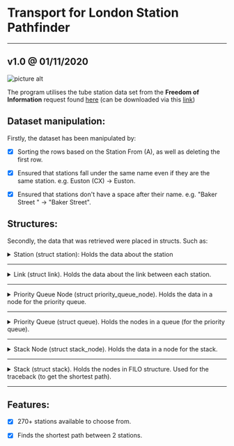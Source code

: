 # Transport for London Station Pathfinder #
---
## v1.0 @ 01/11/2020
![picture alt](https://i.ibb.co/D1jGdsm/tfl-logo3.png "TFL")

The program utilises the tube station data set from the __Freedom of Information__ request found [here](https://www.whatdotheyknow.com/request/distance_between_adjacent_underg#incoming-5516) (can be downloaded via this [link](https://www.whatdotheyknow.com/request/1779/response/5516/attach/3/Inter%20station%20database.xls?cookie_passthrough=1))

## Dataset manipulation:
Firstly, the dataset has been manipulated by:
- [x] Sorting the rows based on the Station From (A), as well as deleting the first row.

- [x] Ensured that stations fall under the same name even if they are the same station. e.g. Euston (CX) → Euston.

- [x] Ensured that stations don't have a space after their name. e.g. "Baker Street " → "Baker Street".







## Structures:
Secondly, the data that was retrieved were placed in structs. Such as:

<details><summary> Station (struct station): Holds the data about the station </summary><p>
    
   a. **id**: The index that station has in the array.
   
   b. **name**: Holds the name of the station.
   
   c. **links_exhausted**: Flag (1 or 0), that indicates whether or not the links from the stations are already in the priority queue.
   
   d. **links**: An array of type link that holds data about each link from the station.
    
    
    ... // The following is data about the path that the dijkstra algorithm uses.
    
    
   e. **from_station**: The shortest path from the "starting station" to this station, comes from this station (...→ from_station → id).
   
   f. **from_line**: Holds the string of the name of line.
   
   g. **time**: Holds the time taken to reach this station.
</p></details>

---

<details><summary> Link (struct link). Holds the data about the link between each station. </summary><p>
    
   a. **to_station**: Holds the link's destinations station's id. If it holds is -2 then the link doesn't exist, if -1 then the to_station (id) still needs to be found.
   
   b. **time**: Holds the time it takes to travel from the station holding the link to the to_station.
  
   c. **distance**: Holds the distance between the from the station holding the link and the to_station.
   
   d. **line**: Holds the name of the line that this link uses.
   
   e. **destination**: Holds the name of the to_station. Used to fetch the to_station after all the stations have retrieved the required data.
   
   f. **direction**: Direction of where the train is going (Northbound, Southbound, Eastbound, Westbound etc.)
</p></details>

---

<details><summary> Priority Queue Node (struct priority_queue_node). Holds the data in a node for the priority queue. </summary><p>
    
   a. **from_station_id**: holds the data about the starting station of the link.
   
   b. **to_station**: holds the data about the destination station of the link.
   
   c. **link_id**: the index of the link in the station struct of the from_station_id's station:
   
   d. **time**: the time it takes to traverse this link.
   
   e. *priority_queue_node* **∗next**: holds the pointer of the next node in the queue.
    
</p></details>

---

<details><summary> Priority Queue (struct queue). Holds the nodes in a queue (for the priority queue). </summary><p>
    
   a. *priority_queue_node* **∗head**: holds the pointer of the starting node of the queue.
   
</p></details>

---

<details><summary> Stack Node (struct stack_node). Holds the data in a node for the stack. </summary><p>
    
   a. **to_station**: holds the id of the next station.
   b. *stack_node* **∗next**: holds the pointer of the next node in the stack.
   
</p></details>

---

<details><summary> Stack (struct stack). Holds the nodes in FILO structure. Used for the traceback (to get the shortest path). </summary><p>
    
   a. *stack_node* **∗head**: holds the pointer to the first node in the stack.
 
</p></details>

---

Features:
------
- [x] 270+ stations available to choose from.

- [x] Finds the shortest path between 2 stations.



    



